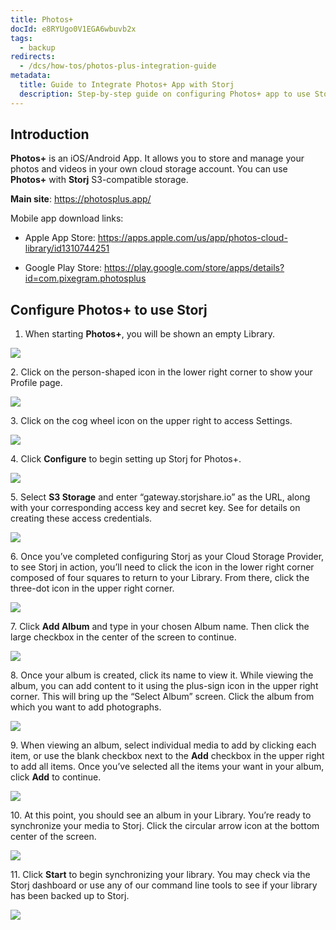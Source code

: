```yaml
---
title: Photos+
docId: e8RYUgo0V1EGA6wbuvb2x
tags:
  - backup
redirects:
  - /dcs/how-tos/photos-plus-integration-guide
metadata:
  title: Guide to Integrate Photos+ App with Storj
  description: Step-by-step guide on configuring Photos+ app to use Storj for your cloud storage needs.
---
```


## Introduction

**Photos+** is an iOS/Android App. It allows you to store and manage your photos and videos in your own cloud storage account. You can use **Photos+** with **Storj** S3-compatible storage.

**Main site**: <https://photosplus.app/>

Mobile app download links:

- Apple App Store: <https://apps.apple.com/us/app/photos-cloud-library/id1310744251>

- Google Play Store: <https://play.google.com/store/apps/details?id=com.pixegram.photosplus>

## Configure Photos+ to use Storj

1.  When starting **Photos+**, you will be shown an empty Library.

![](https://link.us1.storjshare.io/raw/jua7rls6hkx5556qfcmhrqed2tfa/docs/images/utqlQk3YxL60YZ5gWsSwK_img2807.png)

2\. Click on the person-shaped icon in the lower right corner to show your Profile page.

![](https://link.us1.storjshare.io/raw/jua7rls6hkx5556qfcmhrqed2tfa/docs/images/a5v_k_PKDJqIsxs1DGfD1_img2808.png)

3\. Click on the cog wheel icon on the upper right to access Settings.

![](https://link.us1.storjshare.io/raw/jua7rls6hkx5556qfcmhrqed2tfa/docs/images/WTySRmSPRk7ew95G59r2C_imgedaea36c758c-1-2.jpeg)

4\. Click **Configure** to begin setting up Storj for Photos+.

![](https://link.us1.storjshare.io/raw/jua7rls6hkx5556qfcmhrqed2tfa/docs/images/yXxrIf3BXor9m9KsqPY6W_imgf65448a9a594-1.jpeg)

5\. Select **S3 Storage** and enter “gateway.storjshare.io” as the URL, along with your corresponding access key and secret key. See [](docId:AsyYcUJFbO1JI8-Tu8tW3) for details on creating these access credentials.

![](https://link.us1.storjshare.io/raw/jua7rls6hkx5556qfcmhrqed2tfa/docs/images/zIpOoL3wJvmashUj-iHjB_img419569e7945f-1.jpeg)

6\. Once you’ve completed configuring Storj as your Cloud Storage Provider, to see Storj in action, you’ll need to click the icon in the lower right corner composed of four squares to return to your Library. From there, click the three-dot icon in the upper right corner.

![](https://link.us1.storjshare.io/raw/jua7rls6hkx5556qfcmhrqed2tfa/docs/images/UGNi_XIgzeXZMqdxT_e6Y_img2812.png)

7\. Click **Add Album** and type in your chosen Album name. Then click the large checkbox in the center of the screen to continue.

![](https://link.us1.storjshare.io/raw/jua7rls6hkx5556qfcmhrqed2tfa/docs/images/nGx6MrNH0jddwuOyCkMpN_img2830.png)

8\. Once your album is created, click its name to view it. While viewing the album, you can add content to it using the plus-sign icon in the upper right corner. This will bring up the “Select Album” screen. Click the album from which you want to add photographs.

![](https://link.us1.storjshare.io/raw/jua7rls6hkx5556qfcmhrqed2tfa/docs/images/GKmxVS6gEwcqADIQOf6Di_img2865.png)

9\. When viewing an album, select individual media to add by clicking each item, or use the blank checkbox next to the **Add** checkbox in the upper right to add all items. Once you’ve selected all the items your want in your album, click **Add** to continue.

![](https://link.us1.storjshare.io/raw/jua7rls6hkx5556qfcmhrqed2tfa/docs/images/fKryepsJ2ygBUCb7NplLE_img2863.png)

10\. At this point, you should see an album in your Library. You’re ready to synchronize your media to Storj. Click the circular arrow icon at the bottom center of the screen.

![](https://link.us1.storjshare.io/raw/jua7rls6hkx5556qfcmhrqed2tfa/docs/images/TMipi78UFMC_XlLSWX_W1_img2806.png)

11\. Click **Start** to begin synchronizing your library. You may check via the Storj dashboard or use any of our command line tools to see if your library has been backed up to Storj.

![](https://link.us1.storjshare.io/raw/jua7rls6hkx5556qfcmhrqed2tfa/docs/images/tEymuK4I_atEURjaPffbs_img2866.png)
